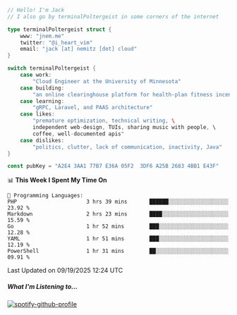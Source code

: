 ```go
// Hello! I'm Jack
// I also go by terminalPoltergeist in some corners of the internet

type terminalPoltergeist struct {
    www: "jnem.me"
    twitter: "@i_heart_vim"
    email: "jack [at] nemitz [dot] cloud"
}

switch terminalPoltergeist {
    case work:
        "Cloud Engineer at the University of Minnesota"
    case building:
        "an online clearinghouse platform for health-plan fitness incentive programs"
    case learning:
        "gRPC, Laravel, and PAAS architecture"
    case likes:
        "premature optimization, technical writing, \
        independent web-design, TUIs, sharing music with people, \
        coffee, well-documented apis"
    case dislikes:
        "politics, clutter, lack of communication, inactivity, Java"
}

const pubKey = "A2E4 3AA1 77B7 E36A 05F2  3DF6 A25B 2683 4BB1 E43F"
```

<!--START_SECTION:waka-->
📊 **This Week I Spent My Time On** 

```text
💬 Programming Languages: 
PHP                      3 hrs 39 mins       ██████░░░░░░░░░░░░░░░░░░░   23.92 % 
Markdown                 2 hrs 23 mins       ████░░░░░░░░░░░░░░░░░░░░░   15.59 % 
Go                       1 hr 52 mins        ███░░░░░░░░░░░░░░░░░░░░░░   12.28 % 
YAML                     1 hr 51 mins        ███░░░░░░░░░░░░░░░░░░░░░░   12.19 % 
PowerShell               1 hr 31 mins        ██░░░░░░░░░░░░░░░░░░░░░░░   09.91 % 
```


 Last Updated on 09/19/2025 12:24 UTC
<!--END_SECTION:waka-->

##### What I'm Listening to...

[![spotify-github-profile](https://jnem.me/listening-item?maxAge=2592000)](https://jnem.me/listening)

